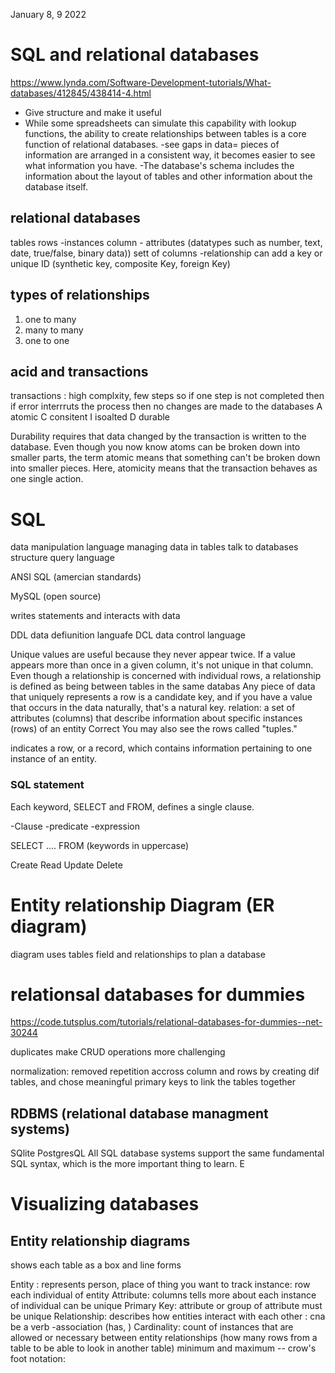 <!-- @format -->

January 8, 9 2022

# SQL and relational databases

https://www.lynda.com/Software-Development-tutorials/What-databases/412845/438414-4.html

- Give structure and make it useful
- While some spreadsheets can simulate this capability with lookup functions, the ability to create relationships between tables is a core function of relational databases.
  -see gaps in data= pieces of information are arranged in a consistent way, it becomes easier to see what information you have.
  -The database's schema includes the information about the layout of tables and other information about the database itself.

## relational databases

tables
rows -instances
column - attributes (datatypes such as number, text, date, true/false, binary data))
sett of columns -relationship
can add a key or unique ID (synthetic key, composite Key, foreign Key)

## types of relationships

1. one to many
2. many to many
3. one to one

## acid and transactions

transactions : high complxity, few steps so if one step is not completed then if error interrruts the process then no changes are made to the databases
A atomic
C consitent
I isoalted
D durable

Durability requires that data changed by the transaction is written to the database.
Even though you now know atoms can be broken down into smaller parts, the term atomic means that something can't be broken down into smaller pieces. Here, atomicity means that the transaction behaves as one single action.

# SQL

data manipulation language
managing data in tables
talk to databases
structure query language

ANSI SQL (amercian standards)

MySQL (open source)

writes statements and interacts with data

DDL data defiunition languafe
DCL data control language

Unique values are useful because they never appear twice. If a value appears more than once in a given column, it's not unique in that column.
Even though a relationship is concerned with individual rows, a relationship is defined as being between tables in the same databas
Any piece of data that uniquely represents a row is a candidate key, and if you have a value that occurs in the data naturally, that's a natural key.
relation: a set of attributes (columns) that describe information about specific instances (rows) of an entity
Correct
You may also see the rows called "tuples."

indicates a row, or a record, which contains information pertaining to one instance of an entity.

### SQL statement

Each keyword, SELECT and FROM, defines a single clause.

-Clause
-predicate
-expression

SELECT .... FROM (keywords in uppercase)

Create
Read
Update
Delete

# Entity relationship Diagram (ER diagram)

diagram uses tables field and relationships to plan a database

# relationsal databases for dummies

https://code.tutsplus.com/tutorials/relational-databases-for-dummies--net-30244

duplicates make CRUD operations more challenging

normalization: removed repetition accross column and rows by creating dif tables, and chose meaningful primary keys to link the tables together

## RDBMS (relational database managment systems)

SQlite
PostgresQL
All SQL database systems support the same fundamental SQL syntax, which is the more important thing to learn. E

# Visualizing databases

## Entity relationship diagrams

shows each table as a box and line forms

Entity : represents person, place of thing you want to track
instance: row each individual of entity
Attribute: columns tells more about each instance of individual can be unique
Primary Key: attribute or group of attribute must be unique
Relationship: describes how entities interact with each other : cna be a verb -association (has, )
Cardinality: count of instances that are allowed or necessary between entity relationships (how many rows from a table to be able to look in another table) minimum and maximum
-- crow's foot notation:
